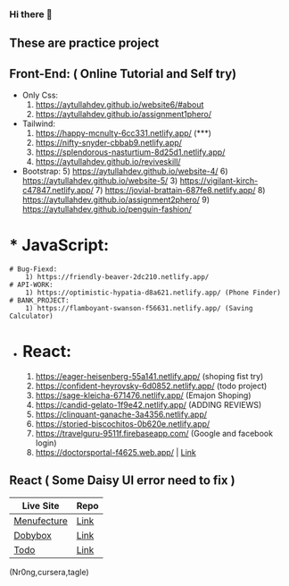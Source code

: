### Hi there 👋


## These are practice project 
## Front-End: ( Online Tutorial and Self try)
 * Only Css:
	1) https://aytullahdev.github.io/website6/#about
	2) https://aytullahdev.github.io/assignment1phero/
 * Tailwind:
	1) https://happy-mcnulty-6cc331.netlify.app/ (***)
	2) https://nifty-snyder-cbbab9.netlify.app/
	3) https://splendorous-nasturtium-8d25d1.netlify.app/
	4) https://aytullahdev.github.io/reviveskill/
 * Bootstrap:
	5) https://aytullahdev.github.io/website-4/
	6) https://aytullahdev.github.io/website-5/
    3) https://vigilant-kirch-c47847.netlify.app/
	7) https://jovial-brattain-687fe8.netlify.app/
	8) https://aytullahdev.github.io/assignment2phero/
	9) https://aytullahdev.github.io/penguin-fashion/
# * JavaScript:
	# Bug-Fiexd:
		1) https://friendly-beaver-2dc210.netlify.app/
	# API-WORK:
		1) https://optimistic-hypatia-d8a621.netlify.app/ (Phone Finder)
	# BANK_PROJECT:
		1) https://flamboyant-swanson-f56631.netlify.app/ (Saving Calculator)
 * # React:
	1) https://eager-heisenberg-55a141.netlify.app/ (shoping fist try)
	2) https://confident-heyrovsky-6d0852.netlify.app/ (todo project)
	3) https://sage-kleicha-671476.netlify.app/ (Emajon Shoping)
	4) https://candid-gelato-1f9e42.netlify.app/ (ADDING REVIEWS)
	5) https://clinquant-ganache-3a4356.netlify.app/
	6) https://storied-biscochitos-0b620e.netlify.app/
	7) https://travelguru-9511f.firebaseapp.com/ (Google and facebook login)
	8) https://doctorsportal-f4625.web.app/ | [Link](https://github.com/aytullahdev/doctorsportals)
## React ( Some Daisy UI error need to fix )

| Live Site            | Repo                                                               |
| -------------------- | ------------------------------------------------------------------ |
|  [Menufecture](https://menufecture-a33d3.web.app/) | [Link](https://github.com/aytullahdev/menufeture)
|  [Dobybox](https://dobybox-dff3a.web.app) | [Link](https://github.com/aytullahdev/dobybox-client)
|  [Todo](https://todospacial.web.app/)	 | [Link](https://github.com/aytullahdev/todoapp_spacial)

(Nr0ng,cursera,tagle)
